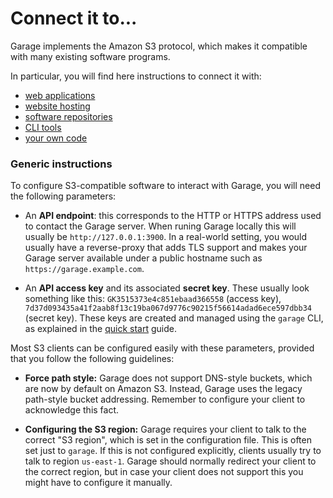 # Connect it to...

Garage implements the Amazon S3 protocol, which makes it compatible with many existing software programs.

In particular, you will find here instructions to connect it with:

  - [web applications](./apps.md)
  - [website hosting](./websites.md)
  - [software repositories](./repositories.md)
  - [CLI tools](./cli.md)
  - [your own code](./code.md)

### Generic instructions

To configure S3-compatible software to interact with Garage,
you will need the following parameters:

- An **API endpoint**: this corresponds to the HTTP or HTTPS address
  used to contact the Garage server. When runing Garage locally this will usually
  be `http://127.0.0.1:3900`. In a real-world setting, you would usually have a reverse-proxy
  that adds TLS support and makes your Garage server available under a public hostname
  such as `https://garage.example.com`.

- An **API access key** and its associated **secret key**. These usually look something
  like this: `GK3515373e4c851ebaad366558` (access key),
  `7d37d093435a41f2aab8f13c19ba067d9776c90215f56614adad6ece597dbb34` (secret key).
  These keys are created and managed using the `garage` CLI, as explained in the
  [quick start](../quick_start/index.md) guide.

Most S3 clients can be configured easily with these parameters,
provided that you follow the following guidelines:

- **Force path style:** Garage does not support DNS-style buckets, which are now by default
  on Amazon S3. Instead, Garage uses the legacy path-style bucket addressing.
  Remember to configure your client to acknowledge this fact.

- **Configuring the S3 region:** Garage requires your client to talk to the correct "S3 region",
  which is set in the configuration file. This is often set just to `garage`.
  If this is not configured explicitly, clients usually try to talk to region `us-east-1`.
  Garage should normally redirect your client to the correct region,
  but in case your client does not support this you might have to configure it manually.
